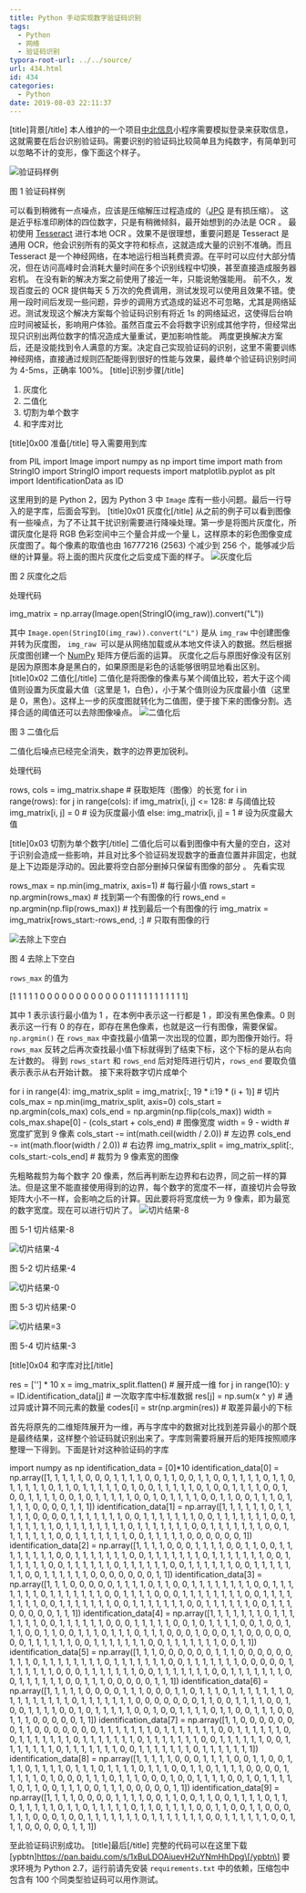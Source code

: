 ```yaml
---
title: Python 手动实现数字验证码识别
tags:
  - Python
  - 网络
  - 验证码识别
typora-root-url: ../../source/
url: 434.html
id: 434
categories:
  - Python
date: 2019-08-03 22:11:37
---
```


\[title\]背景\[/title\] 本人维护的一个项目[中北信息](https://github.com/Dreace233/NUC-Information)小程序需要模拟登录来获取信息，这就需要在后台识别验证码。需要识别的验证码比较简单且为纯数字，有简单到可以忽略不计的变形，像下面这个样子。

![验证码样例](https://img.dreace.top/Python%20%E6%89%8B%E5%8A%A8%E5%AE%9E%E7%8E%B0%E6%95%B0%E5%AD%97%E9%AA%8C%E8%AF%81%E7%A0%81%E8%AF%86%E5%88%AB/%E5%9B%BE1.png)

图 1 验证码样例

可以看到稍微有一点噪点，应该是压缩解压过程造成的（[JPG](https://zh.wikipedia.org/zh-cn/JPEG) 是有损压缩）。 这是近乎标准印刷体的四位数字，只是有稍微倾斜，最开始想到的办法是 OCR 。 最初使用 [Tesseract](https://github.com/tesseract-ocr/tesseract) 进行本地 OCR 。效果不是很理想，重要问题是 Tesseract 是通用 OCR，他会识别所有的英文字符和标点，这就造成大量的识别不准确。而且 Tesseract 是一个神经网络，在本地运行相当耗费资源。在平时可以应付大部分情况，但在访问高峰时会消耗大量时间在多个识别线程中切换，甚至直接造成服务器宕机。 在没有新的解决方案之前使用了接近一年，只能说勉强能用。 前不久，发现百度云的 OCR 提供每天 5 万次的免费调用，测试发现可以使用且效果不错。使用一段时间后发现一些问题，异步的调用方式造成的延迟不可忽略，尤其是网络延迟。测试发现这个解决方案每个验证码识别有将近 1s 的网络延迟，这使得后台响应时间被延长，影响用户体验。虽然百度云不会将数字识别成其他字符，但经常出现只识别出两位数字的情况造成大量重试，更加影响性能。 两度更换解决方案后，还是没能找到令人满意的方案。决定自己实现验证码的识别，这里不需要训练神经网络，直接通过规则匹配能得到很好的性能与效果，最终单个验证码识别时间为 4-5ms，正确率 100%。 \[title\]识别步骤\[/title\]

1.  灰度化
2.  二值化
3.  切割为单个数字
4.  和字库对比

\[title\]0x00 准备\[/title\] 导入需要用到库

from PIL import Image
import numpy as np
import time
import math
from StringIO import StringIO
import requests
import matplotlib.pyplot as plt
import IdentificationData as ID

这里用到的是 Python 2，因为 Python 3 中 `Image` 库有一些小问题。最后一行导入的是字库，后面会写到。 \[title\]0x01 灰度化\[/title\] 从之前的例子可以看到图像有一些噪点，为了不让其干扰识别需要进行降噪处理。第一步是将图片灰度化，所谓灰度化是将 RGB 色彩空间中三个量合并成一个量 L，这样原本的彩色图像变成灰度图了。每个像素的取值也由 16777216 (2563) 个减少到 256 个，能够减少后继的计算量。将上面的图片灰度化之后变成下面的样子。 ![灰度化后](https://img.dreace.top/Python%20%E6%89%8B%E5%8A%A8%E5%AE%9E%E7%8E%B0%E6%95%B0%E5%AD%97%E9%AA%8C%E8%AF%81%E7%A0%81%E8%AF%86%E5%88%AB/%E5%9B%BE2.png)

图 2 灰度化之后

处理代码

img\_matrix = np.array(Image.open(StringIO(img\_raw)).convert("L"))

其中 `Image.open(StringIO(img_raw)).convert("L")` 是从 `img_raw` 中创建图像并转为灰度图， `img_raw`  可以是从网络加载或从本地文件读入的数据。然后根据灰度图创建一个 [NumPy](https://numpy.org/) 矩阵方便后面的运算。 灰度化之后与原图好像没有区别是因为原图本身是黑白的，如果原图是彩色的话能够很明显地看出区别。 \[title\]0x02 二值化\[/title\] 二值化是将图像的像素与某个阈值比较，若大于这个阈值则设置为灰度最大值（这里是 1，白色），小于某个值则设为灰度最小值（这里是 0，黑色）。这样上一步的灰度图就转化为二值图，便于接下来的图像分割。选择合适的阈值还可以去除图像噪点。 ![二值化后](https://img.dreace.top/Python%20%E6%89%8B%E5%8A%A8%E5%AE%9E%E7%8E%B0%E6%95%B0%E5%AD%97%E9%AA%8C%E8%AF%81%E7%A0%81%E8%AF%86%E5%88%AB/%E5%9B%BE3.png)

图 3 二值化后

二值化后噪点已经完全消失，数字的边界更加锐利。

处理代码

rows, cols = img_matrix.shape  # 获取矩阵（图像）的长宽
for i in range(rows):
    for j in range(cols):
        if img_matrix\[i, j\] <= 128:  # 与阈值比较
            img_matrix\[i, j\] = 0  # 设为灰度最小值
        else:
            img_matrix\[i, j\] = 1  # 设为灰度最大值

\[title\]0x03 切割为单个数字\[/title\] 二值化后可以看到图像中有大量的空白，这对于识别会造成一些影响，并且对比多个验证码发现数字的垂直位置并非固定，也就是上下边距是浮动的。因此要将空白部分删掉只保留有图像的部分 。 先看实现

rows\_max = np.min(img\_matrix, axis=1)  # 每行最小值
rows\_start = np.argmin(rows\_max)  # 找到第一个有图像的行
rows\_end = np.argmin(np.flip(rows\_max))  # 找到最后一个有图像的行
img\_matrix = img\_matrix\[rows\_start:-rows\_end, :\]  # 只取有图像的行

![去除上下空白](https://img.dreace.top/Python%20%E6%89%8B%E5%8A%A8%E5%AE%9E%E7%8E%B0%E6%95%B0%E5%AD%97%E9%AA%8C%E8%AF%81%E7%A0%81%E8%AF%86%E5%88%AB/%E5%9B%BE4.png)

图 4 去除上下空白

`rows_max` 的值为

\[1 1 1 1 1 0 0 0 0 0 0 0 0 0 0 0 0 1 1 1 1 1 1 1 1 1 1 1\]

其中 1 表示该行最小值为 1 ，在本例中表示这一行都是 1 ，即没有黑色像素。0 则表示这一行有 0 的存在，即存在黑色像素，也就是这一行有图像，需要保留。`np.argmin()` 在 `rows_max` 中查找最小值第一次出现的位置，即为图像开始行。将 `rows_max` 反转之后再次查找最小值下标就得到了结束下标，这个下标的是从右向左计数的。 得到 `rows_start` 和 `rows_end` 后对矩阵进行切片，`rows_end` 要取负值表示表示从右开始计数。 接下来将数字切片成单个

for i in range(4):
    img\_matrix\_split = img_matrix\[:, 19 * i:19 * (i + 1)\]  # 切片
    cols\_max = np.min(img\_matrix_split, axis=0)
    cols\_start = np.argmin(cols\_max)
    cols\_end = np.argmin(np.flip(cols\_max))
    width = cols\_max.shape\[0\] - (cols\_start + cols_end)  # 图像宽度
    width = 9 - width  # 宽度扩宽到 9 像素
    cols_start -= int(math.ceil(width / 2.0))  # 左边界
    cols_end -= int(math.floor(width / 2.0))  # 右边界
    img\_matrix\_split = img\_matrix\_split\[:, cols\_start:-cols\_end\]  # 裁剪为 9 像素宽的图像

先粗略裁剪为每个数字 20 像素，然后再判断左边界和右边界，同之前一样的算法。但是这里不能直接使用得到的边界，每个数字的宽度不一样，直接切片会导致矩阵大小不一样，会影响之后的计算。因此要将将宽度统一为 9 像素，即为最宽的数字宽度。现在可以进行切片了。 ![切片结果-8](https://img.dreace.top/Python%20%E6%89%8B%E5%8A%A8%E5%AE%9E%E7%8E%B0%E6%95%B0%E5%AD%97%E9%AA%8C%E8%AF%81%E7%A0%81%E8%AF%86%E5%88%AB/%E5%9B%BE5-1.png)

图 5-1 切片结果-8

![切片结果-4](https://img.dreace.top/Python%20%E6%89%8B%E5%8A%A8%E5%AE%9E%E7%8E%B0%E6%95%B0%E5%AD%97%E9%AA%8C%E8%AF%81%E7%A0%81%E8%AF%86%E5%88%AB/%E5%9B%BE5-2.png)

图 5-2 切片结果-4

![切片结果-0](https://img.dreace.top/Python%20%E6%89%8B%E5%8A%A8%E5%AE%9E%E7%8E%B0%E6%95%B0%E5%AD%97%E9%AA%8C%E8%AF%81%E7%A0%81%E8%AF%86%E5%88%AB/%E5%9B%BE5-3.png)

图 5-3 切片结果-0

![切片结果=3](https://img.dreace.top/Python%20%E6%89%8B%E5%8A%A8%E5%AE%9E%E7%8E%B0%E6%95%B0%E5%AD%97%E9%AA%8C%E8%AF%81%E7%A0%81%E8%AF%86%E5%88%AB/%E5%9B%BE5-4.png)

图 5-4 切片结果-3

\[title\]0x04 和字库对比\[/title\]

res = \[''\] * 10
x = img\_matrix\_split.flatten()  # 展开成一维
for j in range(10):
    y = ID.identification_data\[j\]  # 一次取字库中标准数据
    res\[j\] = np.sum(x ^ y)  # 通过异或计算不同元素的数量
codes\[i\] = str(np.argmin(res))  # 取差异最小的下标

首先将原先的二维矩阵展开为一维，再与字库中的数据对比找到差异最小的那个既是最终结果，这样整个验证码就识别出来了。字库则需要将展开后的矩阵按照顺序整理一下得到。下面是针对这种验证码的字库

import numpy as np
identification_data = \[0\]*10
identification_data\[0\] = np.array(\[1, 1, 1, 1, 1, 0, 0, 0, 1, 1, 1, 1, 0, 0, 1, 1, 0, 0, 1, 1, 0, 0, 1, 1, 1, 1, 0, 1, 1, 0, 1, 1, 1, 1, 1, 0, 1, 1, 0, 1, 1, 1, 1, 1, 0, 1, 0, 0, 1, 1, 1, 1, 1, 0, 1, 0, 0, 1, 1, 1, 1, 0, 0, 1, 0, 0, 1, 1, 1, 1, 0, 0, 1, 0, 1, 1, 1, 1, 1, 0, 0, 1, 0, 1, 1, 1, 1, 0, 0, 1, 1, 0, 0, 1, 1, 1, 0, 1, 1, 1, 1, 0, 0, 0, 0, 1, 1, 1\])
identification_data\[1\] = np.array(\[1, 1, 1, 1, 1, 1, 0, 1, 1, 1, 1, 1, 0, 0, 0, 0, 1, 1, 1, 1, 1, 1, 1, 0, 0, 1, 1, 1, 1, 1, 1, 1, 0, 0, 1, 1, 1, 1, 1, 1, 1, 0, 0, 1, 1, 1, 1, 1, 1, 1, 0, 1, 1, 1, 1, 1, 1, 1, 1, 0, 1, 1, 1, 1, 1, 1, 1, 0, 0, 1, 1, 1, 1, 1, 1, 1, 0, 0, 1, 1, 1, 1, 1, 1, 1, 0, 0, 1, 1, 1, 1, 1, 1, 1, 0, 0, 1, 1, 1, 1, 1, 0, 0, 0, 0, 0, 0, 1\])
identification_data\[2\] = np.array(\[1, 1, 1, 1, 0, 0, 0, 1, 1, 1, 1, 0, 0, 1, 1, 0, 0, 1, 1, 1, 1, 1, 1, 1, 1, 0, 0, 1, 1, 1, 1, 1, 1, 1, 0, 0, 1, 1, 1, 1, 1, 1, 1, 0, 1, 1, 1, 1, 1, 1, 1, 0, 0, 1, 1, 1, 1, 1, 1, 0, 0, 1, 1, 1, 1, 1, 1, 0, 1, 1, 1, 1, 1, 1, 0, 0, 1, 1, 1, 1, 1, 1, 0, 0, 1, 1, 1, 1, 1, 1, 1, 0, 0, 1, 1, 1, 1, 1, 1, 0, 0, 0, 0, 0, 0, 0, 1, 1\])
identification_data\[3\] = np.array(\[1, 1, 1, 0, 0, 0, 0, 0, 1, 1, 1, 1, 0, 1, 1, 0, 0, 1, 1, 1, 1, 1, 1, 1, 1, 0, 0, 1, 1, 1, 1, 1, 1, 1, 0, 1, 1, 1, 1, 1, 1, 1, 0, 0, 1, 1, 1, 1, 0, 0, 0, 1, 1, 1, 1, 1, 1, 1, 1, 0, 0, 1, 1, 1, 1, 1, 1, 1, 1, 0, 0, 1, 1, 1, 1, 1, 1, 1, 0, 0, 1, 1, 1, 1, 1, 1, 1, 0, 0, 1, 1, 1, 1, 1, 1, 0, 0, 1, 1, 1, 0, 0, 0, 0, 0, 1, 1, 1\])
identification_data\[4\] = np.array(\[1, 1, 1, 1, 1, 1, 1, 0, 1, 1, 1, 1, 1, 1, 1, 0, 0, 1, 1, 1, 1, 1, 1, 0, 0, 0, 1, 1, 1, 1, 1, 0, 0, 1, 0, 1, 1, 1, 1, 0, 0, 1, 0, 0, 1, 1, 1, 0, 0, 1, 1, 0, 0, 1, 1, 1, 0, 1, 1, 1, 0, 1, 1, 1, 0, 0, 0, 1, 0, 0, 0, 1, 1, 0, 0, 0, 0, 0, 0, 0, 1, 1, 1, 1, 1, 1, 0, 0, 1, 1, 1, 1, 1, 1, 1, 0, 0, 1, 1, 1, 1, 1, 1, 1, 0, 0, 1, 1\])
identification_data\[5\] = np.array(\[1, 1, 1, 0, 0, 0, 0, 0, 0, 1, 1, 1, 0, 0, 0, 0, 0, 0, 1, 1, 1, 0, 1, 1, 1, 1, 1, 1, 1, 1, 0, 1, 1, 1, 1, 1, 1, 1, 0, 0, 1, 1, 1, 1, 1, 1, 1, 0, 0, 0, 0, 0, 1, 1, 1, 1, 1, 1, 1, 0, 0, 0, 1, 1, 1, 1, 1, 1, 1, 0, 0, 1, 1, 1, 1, 1, 1, 1, 0, 0, 1, 1, 1, 1, 1, 1, 1, 0, 0, 1, 1, 1, 1, 1, 1, 0, 0, 1, 1, 1, 0, 0, 0, 0, 0, 1, 1, 1\])
identification_data\[6\] = np.array(\[1, 1, 1, 1, 1, 0, 0, 0, 0, 1, 1, 1, 0, 0, 0, 1, 1, 0, 1, 1, 1, 0, 1, 1, 1, 1, 1, 1, 1, 0, 1, 1, 1, 1, 1, 1, 1, 1, 0, 1, 1, 1, 1, 1, 1, 1, 0, 0, 0, 0, 0, 0, 0, 1, 1, 0, 0, 1, 1, 1, 1, 0, 0, 1, 0, 0, 1, 1, 1, 1, 0, 0, 1, 0, 1, 1, 1, 1, 1, 0, 0, 1, 0, 0, 1, 1, 1, 1, 0, 1, 1, 0, 0, 1, 1, 1, 0, 0, 1, 1, 1, 0, 0, 0, 0, 0, 1, 1\])
identification_data\[7\] = np.array(\[1, 1, 0, 0, 0, 0, 0, 0, 0, 1, 1, 0, 0, 0, 0, 0, 0, 0, 1, 1, 1, 1, 1, 1, 1, 0, 1, 1, 1, 1, 1, 1, 1, 0, 0, 1, 1, 1, 1, 1, 1, 0, 0, 1, 1, 1, 1, 1, 1, 1, 0, 1, 1, 1, 1, 1, 1, 1, 0, 1, 1, 1, 1, 1, 1, 1, 0, 0, 1, 1, 1, 1, 1, 1, 0, 0, 1, 1, 1, 1, 1, 1, 1, 0, 1, 1, 1, 1, 1, 1, 1, 0, 0, 1, 1, 1, 1, 1, 1, 1, 0, 1, 1, 1, 1, 1, 1, 1\])
identification_data\[8\] = np.array(\[1, 1, 1, 1, 1, 0, 0, 0, 1, 1, 1, 1, 0, 0, 1, 1, 0, 0, 1, 1, 1, 0, 1, 1, 1, 1, 0, 1, 1, 1, 0, 1, 1, 1, 1, 0, 1, 1, 1, 0, 0, 1, 1, 0, 1, 1, 1, 1, 0, 0, 0, 0, 1, 1, 1, 1, 1, 0, 1, 0, 0, 0, 1, 1, 1, 0, 1, 1, 1, 0, 0, 0, 1, 0, 0, 1, 1, 1, 1, 0, 0, 1, 0, 1, 1, 1, 1, 1, 0, 1, 1, 0, 0, 1, 1, 1, 0, 0, 1, 1, 1, 0, 0, 0, 0, 0, 1, 1\])
identification_data\[9\] = np.array(\[1, 1, 1, 1, 0, 0, 0, 0, 1, 1, 1, 1, 0, 0, 1, 1, 0, 0, 1, 1, 0, 0, 1, 1, 1, 1, 0, 1, 1, 0, 1, 1, 1, 1, 1, 0, 1, 1, 0, 1, 1, 1, 1, 1, 0, 1, 1, 0, 1, 1, 1, 1, 0, 0, 1, 1, 0, 0, 1, 1, 0, 0, 0, 1, 1, 1, 0, 0, 0, 1, 0, 0, 1, 1, 1, 1, 1, 1, 1, 0, 1, 1, 1, 1, 1, 1, 1, 0, 0, 1, 1, 1, 1, 1, 1, 0, 0, 1, 1, 1, 0, 0, 0, 0, 0, 1, 1, 1\])

至此验证码识别成功。 \[title\]最后\[/title\] 完整的代码可以在这里下载 \[ypbtn\]https://pan.baidu.com/s/1xBuLDOAiuevH2uYNmHhDpg\[/ypbtn\] 要求环境为 Python 2.7，运行前请先安装 `requirements.txt` 中的依赖，压缩包中包含有 100 个同类型验证码可以用作测试。